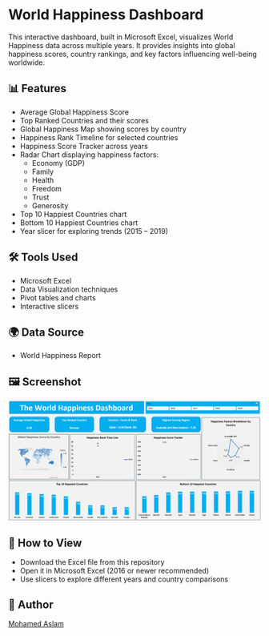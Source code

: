 # World Happiness Dashboard

This interactive dashboard, built in Microsoft Excel, visualizes World Happiness data across multiple years. It provides insights into global happiness scores, country rankings, and key factors influencing well-being worldwide.

## 📊 Features

- Average Global Happiness Score
- Top Ranked Countries and their scores
- Global Happiness Map showing scores by country
- Happiness Rank Timeline for selected countries
- Happiness Score Tracker across years
- Radar Chart displaying happiness factors:
  - Economy (GDP)
  - Family
  - Health
  - Freedom
  - Trust
  - Generosity
- Top 10 Happiest Countries chart
- Bottom 10 Happiest Countries chart
- Year slicer for exploring trends (2015 – 2019)

## 🛠 Tools Used

- Microsoft Excel
- Data Visualization techniques
- Pivot tables and charts
- Interactive slicers

## 🌍 Data Source

- World Happiness Report

## 🖼 Screenshot

![World Happiness Dashboard](https://github.com/Mohamed-Aslam-29/World-Happiness-Dashboard/blob/main/World%20hapiness%20dashboard.png?raw=true)

## 🚀 How to View

- Download the Excel file from this repository
- Open it in Microsoft Excel (2016 or newer recommended)
- Use slicers to explore different years and country comparisons

## 👤 Author

[Mohamed Aslam](https://github.com/Mohamed-Aslam-29)


